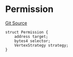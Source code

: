 # Permission
[Git Source](https://github.com/llama-community/vertex-v1/blob/3feb9e8a0ba73bc3a932244e1fa6880b4ebeac04/src/utils/Structs.sol)


```solidity
struct Permission {
    address target;
    bytes4 selector;
    VertexStrategy strategy;
}
```

